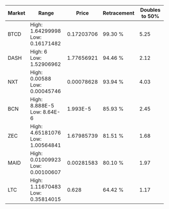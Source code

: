 | Market | Range | Price| Retracement | Doubles to 50% |
| --- | --- | --- | --- | --- |
| BTCD | High: 1.64299998<br />Low: 0.16171482 | 0.17203706 | 99.30 % | 5.25 |
| DASH | High: 6<br />Low: 1.52906962 | 1.77656921 | 94.46 % | 2.12 |
| NXT | High: 0.00588<br />Low: 0.00045746 | 0.00078628 | 93.94 % | 4.03 |
| BCN | High: 8.888E-5<br />Low: 8.64E-6 | 1.993E-5 | 85.93 % | 2.45 |
| ZEC | High: 4.65181076<br />Low: 1.00564841 | 1.67985739 | 81.51 % | 1.68 |
| MAID | High: 0.01009923<br />Low: 0.00100607 | 0.00281583 | 80.10 % | 1.97 |
| LTC | High: 1.11670483<br />Low: 0.35814015 | 0.628 | 64.42 % | 1.17 |
